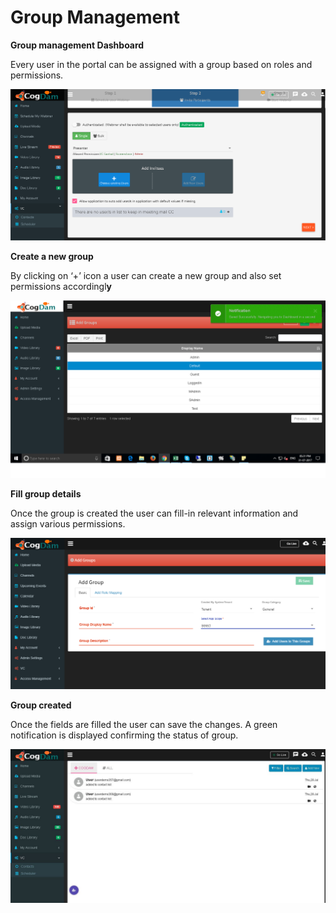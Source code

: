 # Group Management

**Group management Dashboard**

Every user in the portal can be assigned with a group based on roles and permissions.

![](../../.gitbook/assets/image%20%28115%29.png)

**Create a new group**

By clicking on ‘+’ icon a user can create a new group and also set permissions accordingl**y**

![](../../.gitbook/assets/image%20%28185%29.png)

**Fill group details**

Once the group is created the user can fill-in relevant information and assign various permissions.

![](../../.gitbook/assets/image%20%2817%29.png)

**Group created**

Once the fields are filled the user can save the changes. A green notification is displayed confirming the status of group.

![](../../.gitbook/assets/image%20%28190%29.png)

